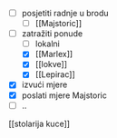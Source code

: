 
- [ ] posjetiti radnje u brodu
	- [ ] [[Majstoric]]
- [ ] zatražiti ponude
	- [ ] lokalni
	- [x] [[Marlex]]
	- [x] [[lokve]]
	- [x] [[Lepirac]]

- [x] izvući mjere
- [x] poslati mjere Majstoric
- [ ] ..

[[stolarija kuce]]

